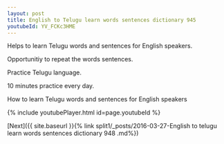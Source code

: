 ```yaml
---
layout: post
title: English to Telugu learn words sentences dictionary 945 
youtubeId: YV_FCKc3HME
---
```

 
 
Helps to learn Telugu words and sentences for English speakers.

Opportunitiy to repeat the words sentences. 

Practice Telugu language. 
 
10 minutes practice every day. 
 
How to learn Telugu words and sentences for English speakers 
 
{% include youtubePlayer.html id=page.youtubeId %}
 
 
[Next]({{ site.baseurl }}{% link  split1/_posts/2016-03-27-English to telugu learn words sentences dictionary 948 .md%})
 
